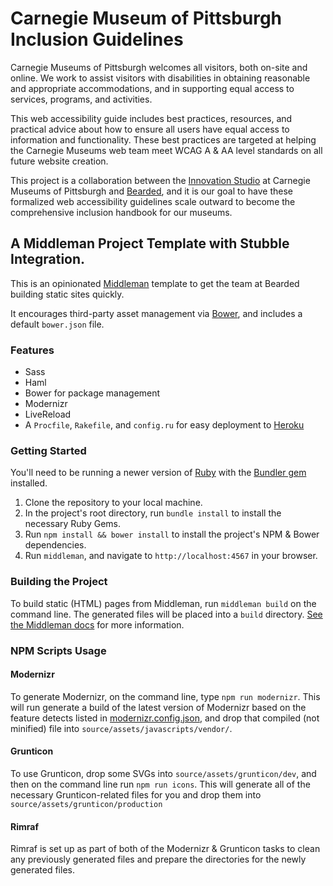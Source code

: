 # Carnegie Museum of Pittsburgh Inclusion Guidelines

Carnegie Museums of Pittsburgh welcomes all visitors, both on-site and online. We work to assist visitors with disabilities in obtaining reasonable and appropriate accommodations, and in supporting equal access to services, programs, and activities.

This web accessibility guide includes best practices, resources, and practical advice about how to ensure all users have equal access to information and functionality. These best practices are targeted at helping the Carnegie Museums web team meet WCAG A & AA level standards on all future website creation.

This project is a collaboration between the [Innovation Studio](http://studio.carnegiemuseums.org) at Carnegie Museums of Pittsburgh and [Bearded](http://bearded.com), and it is our goal to have these formalized web accessibility guidelines scale outward to become the comprehensive inclusion handbook for our museums.

## A Middleman Project Template with Stubble Integration.

This is an opinionated [Middleman](http://middlemanapp.com) template to get the team at Bearded building static sites quickly.

It encourages third-party asset management via [Bower](http://bower.io), and includes a default `bower.json` file.

### Features
* Sass
* Haml
* Bower for package management
* Modernizr
* LiveReload
* A `Procfile`, `Rakefile`, and `config.ru` for easy deployment to [Heroku](http://heroku.com)

### Getting Started

You'll need to be running a newer version of [Ruby](https://www.ruby-lang.org/en/downloads/) with the [Bundler gem](http://bundler.io/) installed.

1. Clone the repository to your local machine.
2. In the project's root directory, run `bundle install` to install the necessary Ruby Gems.
3. Run `npm install && bower install` to install the project's NPM & Bower dependencies.
4. Run `middleman`, and navigate to `http://localhost:4567` in your browser.

### Building the Project

To build static (HTML) pages from Middleman, run `middleman build` on the command line. The generated files will be placed into a `build` directory. [See the Middleman docs](https://middlemanapp.com/basics/build_and_deploy/) for more information.

### NPM Scripts Usage
#### Modernizr
To generate Modernizr, on the command line, type `npm run modernizr`. This will run generate a build of the latest version of Modernizr based on the feature detects listed in [modernizr.config.json](https://github.com/beardedstudio/stubbleman/blob/master/modernizr.config.json), and drop that compiled (not minified) file into `source/assets/javascripts/vendor/`.

#### Grunticon
To use Grunticon, drop some SVGs into `source/assets/grunticon/dev`, and then on the command line run `npm run icons`. This will generate all of the necessary Grunticon-related files for you and drop them into `source/assets/grunticon/production`

#### Rimraf
Rimraf is set up as part of both of the Modernizr & Grunticon tasks to clean any previously generated files and prepare the directories for the newly generated files.
